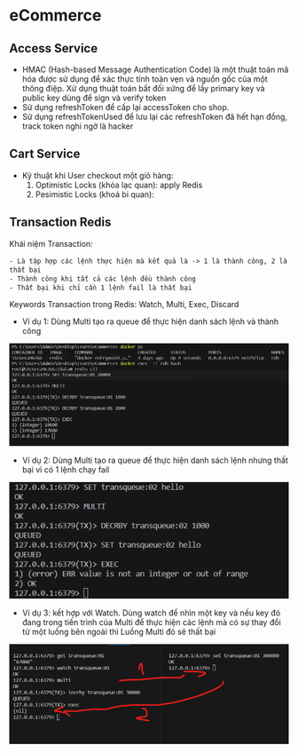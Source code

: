 # eCommerce

## Access Service
- HMAC (Hash-based Message Authentication Code) là một thuật toán mã hóa được sử dụng để xác thực tính toàn vẹn và nguồn gốc của một thông điệp. Xử dụng thuật toán bất đối xứng để lấy primary key và public key dùng để sign và verify token
- Sử dụng refreshToken để cấp lại accessToken cho shop.
- Sử dụng refreshTokenUsed để lưu lại các refreshToken đã hết hạn đồng, track token nghi ngờ là hacker

## Cart Service
- Kỹ thuật khi User checkout một giỏ hàng:
    1. Optimistic Locks (khóa lạc quan): apply Redis
    2. Pesimistic Locks (khoá bi quan):

## Transaction Redis
Khái niệm Transaction:

    - Là tập hợp các lệnh thực hiện mà kết quả là -> 1 là thành công, 2 là thất bại 
    - Thành công khi tất cả các lệnh đều thành công
    - Thất bại khi chỉ cần 1 lệnh fail là thất bại

Keywords Transaction trong Redis: Watch, Multi, Exec, Discard

- Ví dụ 1: Dùng Multi tạo ra queue để thực hiện danh sách lệnh và thành công

![](/images/multi-redis.png)

- Ví dụ 2: Dùng Multi tạo ra queue để thực hiện danh sách lệnh nhưng thất bại vì có 1 lệnh chạy fail

![](/images/multi-redis-err.png)

- Ví dụ 3: kết hợp với Watch. Dùng watch để nhìn một key và nếu key đó đang trong tiến trình của Multi để thực hiện các lệnh mà có sự thay đổi từ một luồng bên ngoài thì Luồng Multi đó sẽ thất bại

![](/images/watch-redis.png)